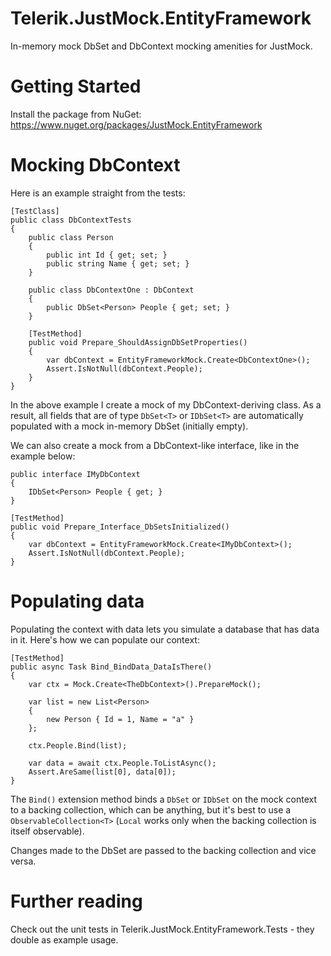 Telerik.JustMock.EntityFramework
====================

In-memory mock DbSet and DbContext mocking amenities for JustMock.

Getting Started
===============
Install the package from NuGet: https://www.nuget.org/packages/JustMock.EntityFramework

Mocking DbContext
=================
Here is an example straight from the tests:

	[TestClass]
	public class DbContextTests
	{
		public class Person
		{
			public int Id { get; set; }
			public string Name { get; set; }
		}

		public class DbContextOne : DbContext
		{
			public DbSet<Person> People { get; set; }
		}

		[TestMethod]
		public void Prepare_ShouldAssignDbSetProperties()
		{
			var dbContext = EntityFrameworkMock.Create<DbContextOne>();
			Assert.IsNotNull(dbContext.People);
		}
	}
    
In the above example I create a mock of my DbContext-deriving class. As a result, all fields that are of type `DbSet<T>` or `IDbSet<T>` are automatically populated with a mock in-memory DbSet (initially empty).

We can also create a mock from a DbContext-like interface, like in the example below:

	public interface IMyDbContext
	{
		IDbSet<Person> People { get; }
	}

	[TestMethod]
	public void Prepare_Interface_DbSetsInitialized()
	{
		var dbContext = EntityFrameworkMock.Create<IMyDbContext>();
		Assert.IsNotNull(dbContext.People);
	}
    
Populating data
===============
Populating the context with data lets you simulate a database that has data in it. Here's how we can populate our context:

	[TestMethod]
	public async Task Bind_BindData_DataIsThere()
	{
		var ctx = Mock.Create<TheDbContext>().PrepareMock();

		var list = new List<Person>
		{
			new Person { Id = 1, Name = "a" }
		};

		ctx.People.Bind(list);

		var data = await ctx.People.ToListAsync();
		Assert.AreSame(list[0], data[0]);
	}

The `Bind()` extension method binds a `DbSet` or `IDbSet` on the mock context to a backing collection, which can be anything, but it's best to use a `ObservableCollection<T>` (`Local` works only when the backing collection is itself observable).

Changes made to the DbSet are passed to the backing collection and vice versa.

Further reading
===============
Check out the unit tests in Telerik.JustMock.EntityFramework.Tests - they double as example usage.
